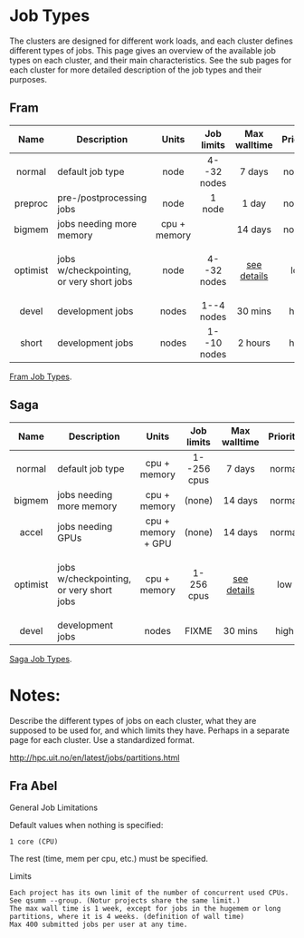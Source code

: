 # Job Types

The clusters are designed for different work loads, and each cluster
defines different types of jobs.  This page gives an overview of the
available job types on each cluster, and their main characteristics.
See the sub pages for each cluster for more detailed description of
the job types and their purposes.

## Fram


| Name     | Description                                          | Units        | Job limits  | Max walltime                              | Priority |
|:--------:|------------------------------------------------------|:------------:|:-----------:|:-----------------------------------------:|:--------:|
| normal   | default job type                                     | node         | 4--32 nodes | 7 days                                    | normal   |
| preproc  | pre-/postprocessing jobs                             | node         | 1 node      | 1 day                                     | normal   |
| bigmem   | jobs needing more memory                             | cpu + memory |             | 14 days                                   | normal   |
| optimist | <p>jobs w/checkpointing,<br/> or very short jobs</p> | node         | 4--32 nodes | [see details](fram_job_types.md#optimist) | low      |
| devel    | development jobs                                     | nodes        | 1--4 nodes  | 30 mins                                   | high     |
| short    | development jobs                                     | nodes        | 1--10 nodes | 2 hours                                   | high     |

[Fram Job Types](fram_job_types.md).

## Saga

| Name     | Description                                          | Units              | Job limits  | Max walltime                              | Priority |
|:--------:|------------------------------------------------------|:------------------:|:-----------:|:-----------------------------------------:|:--------:|
| normal   | default job type                                     | cpu + memory       | 1--256 cpus | 7 days                                    | normal   |
| bigmem   | jobs needing more memory                             | cpu + memory       | (none)      | 14 days                                   | normal   |
| accel    | jobs needing GPUs                                    | cpu + memory + GPU | (none)      | 14 days                                   | normal   |
| optimist | <p>jobs w/checkpointing,<br/> or very short jobs</p> | cpu + memory       | 1-256 cpus  | [see details](saga_job_types.md#optimist) | low      |
| devel    | development jobs                                     | nodes              | FIXME       | 30 mins                                   | high     |

[Saga Job Types](fram_job_types.md).


# Notes:

Describe the different types of jobs on each cluster, what they are supposed
to be used for, and which limits they have.  Perhaps in a separate page for
each cluster.  Use a standardized format.

http://hpc.uit.no/en/latest/jobs/partitions.html

## Fra Abel

General Job Limitations

Default values when nothing is specified:

    1 core (CPU)

The rest (time, mem per cpu, etc.) must be specified.

Limits

    Each project has its own limit of the number of concurrent used CPUs. See qsumm --group. (Notur projects share the same limit.)
    The max wall time is 1 week, except for jobs in the hugemem or long partitions, where it is 4 weeks. (definition of wall time)
    Max 400 submitted jobs per user at any time.
